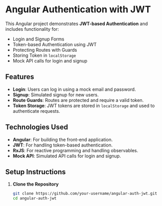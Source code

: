 # Angular Authentication with JWT

This Angular project demonstrates **JWT-based Authentication** and includes functionality for:
- Login and Signup Forms
- Token-based Authentication using JWT
- Protecting Routes with Guards
- Storing Token in `localStorage`
- Mock API calls for login and signup

## Features

- **Login**: Users can log in using a mock email and password.
- **Signup**: Simulated signup for new users.
- **Route Guards**: Routes are protected and require a valid token.
- **Token Storage**: JWT tokens are stored in `localStorage` and used to authenticate requests.

## Technologies Used
- **Angular**: For building the front-end application.
- **JWT**: For handling token-based authentication.
- **RxJS**: For reactive programming and handling observables.
- **Mock API**: Simulated API calls for login and signup.

## Setup Instructions

1. **Clone the Repository**
   ```bash
   git clone https://github.com/your-username/angular-auth-jwt.git
   cd angular-auth-jwt

